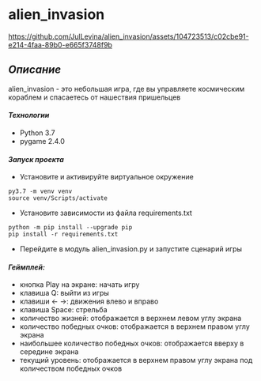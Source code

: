 # alien_invasion


https://github.com/JulLevina/alien_invasion/assets/104723513/c02cbe91-e214-4faa-89b0-e665f3748f9b


## _Описание_

alien_invasion - это небольшая игра, где вы управляете космическим кораблем и спасаетесь от нашествия пришельцев

#### _Технологии_

- Python 3.7
- pygame 2.4.0

#### _Запуск проекта_

- Установите и активируйте виртуальное окружение
```
py3.7 -m venv venv
source venv/Scripts/activate
```
- Установите зависимости из файла requirements.txt
```
python -m pip install --upgrade pip
pip install -r requirements.txt
```
- Перейдите в модуль alien_invasion.py и запустите сценарий игры

#### _Геймплей:_

- кнопка Play на экране: начать игру
- клавиша Q: выйти из игры
- клавиши <- ->: движения влево и вправо
- клавиша Space: стрельба
- количество жизней: отображается в верхнем левом углу экрана
- количество победных очков: отображается в верхнем правом углу экрана
- наибольшее количество победных очков: отображается вверху в середине экрана
- текущий уровень: отображается в верхнем правом углу экрана под количеством победных очков
